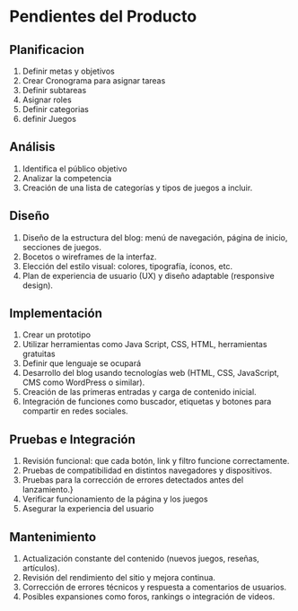 # Pendientes del Producto
## Planificacion
1. Definir metas y objetivos
2. Crear Cronograma para asignar tareas
3. Definir subtareas
4. Asignar roles
5. Definir categorias
6. definir Juegos


## Análisis
1. Identifica el público objetivo
2. Analizar la competencia
3. Creación de una lista de categorías y tipos de juegos a incluir.

## Diseño
1. Diseño de la estructura del blog: menú de navegación, página de inicio, secciones de juegos.
2. Bocetos o wireframes de la interfaz.
3. Elección del estilo visual: colores, tipografía, íconos, etc.
4. Plan de experiencia de usuario (UX) y diseño adaptable (responsive design).

## Implementación
1. Crear un prototipo
2. Utilizar herramientas como Java Script, CSS, HTML, herramientas gratuitas
3. Definir que lenguaje se ocupará
4. Desarrollo del blog usando tecnologías web (HTML, CSS, JavaScript, CMS como WordPress o similar).
5. Creación de las primeras entradas y carga de contenido inicial.
6. Integración de funciones como buscador, etiquetas y botones para compartir en redes sociales.

## Pruebas e Integración
1. Revisión funcional: que cada botón, link y filtro funcione correctamente.
2. Pruebas de compatibilidad en distintos navegadores y dispositivos.
3. Pruebas para la corrección de errores detectados antes del lanzamiento.}
4. Verificar funcionamiento de la página y los juegos
5. Asegurar la experiencia del usuario

## Mantenimiento
1. Actualización constante del contenido (nuevos juegos, reseñas, artículos).
2. Revisión del rendimiento del sitio y mejora continua.
3. Corrección de errores técnicos y respuesta a comentarios de usuarios.
4. Posibles expansiones como foros, rankings o integración de videos.